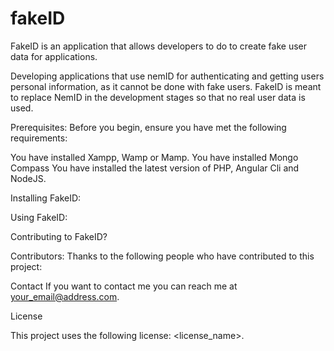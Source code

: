 # fakeID
FakeID is an application that allows developers to do to create fake user data for applications.

Developing applications that use nemID for authenticating and getting users personal information, as it cannot be done with fake users. FakeID is meant to replace NemID in the development stages so that no real user data is used.


Prerequisites:
Before you begin, ensure you have met the following requirements:

You have installed Xampp, Wamp or Mamp.
You have installed Mongo Compass
You have installed the latest version of PHP, Angular Cli and NodeJS.


Installing FakeID:


Using FakeID:

Contributing to FakeID?


Contributors:
Thanks to the following people who have contributed to this project:


Contact
If you want to contact me you can reach me at your_email@address.com.

License

This project uses the following license: <license_name>.


